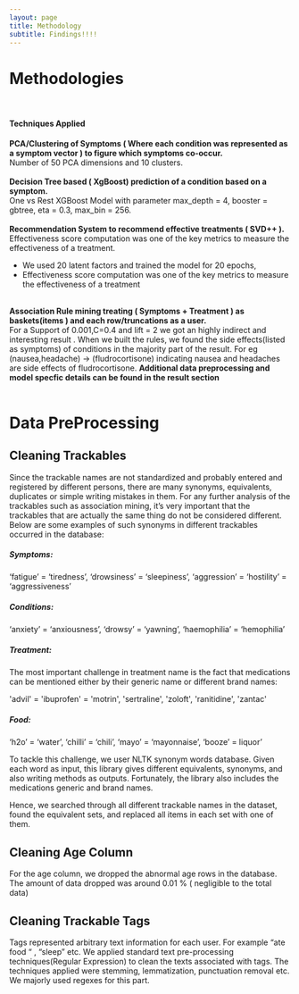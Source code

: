 ```yaml
---
layout: page
title: Methodology
subtitle: Findings!!!!
---
```


# Methodologies
<br/>

#### Techniques Applied

**PCA/Clustering of Symptoms ( Where each condition was represented as a symptom vector ) to figure which symptoms co-occur.**<br/>
Number of 50 PCA dimensions  and 10 clusters.
<br/><br/>
**Decision Tree based ( XgBoost) prediction of a condition based on a symptom.**<br/>
One vs Rest XGBoost Model with parameter max_depth = 4, booster = gbtree, eta = 0.3, max_bin = 256. 
<br/><br/>
**Recommendation System to recommend effective treatments ( SVD++ ).**<br/>
Effectiveness score computation was one of the key metrics to  measure the effectiveness of a treatment.
* We used 20 latent factors and trained the model for 20 epochs,
* Effectiveness score computation was one of the key metrics to  measure the effectiveness of a treatment
<br/><br/>

**Association Rule mining treating ( Symptoms + Treatment ) as baskets(items ) and each row/truncations as a user.**<br/>
For a Support of 0.001,C=0.4 and lift = 2 we got an highly indirect and interesting result . When we built the rules, we found the side effects(listed as symptoms) of conditions in the majority part of the result. For eg (nausea,headache) -> 
(fludrocortisone) indicating nausea and headaches are side effects of fludrocortisone.
__Additional data preprocessing and model specfic details can be found in the result section__
<br/><br/>

# Data PreProcessing

## Cleaning Trackables
Since the trackable names are not standardized and probably entered and registered by different persons, there are many synonyms, equivalents, duplicates or simple writing mistakes in them. For any further analysis of the trackables such as association mining, it’s very important that the trackables that are actually the same thing do not be considered different. Below are some examples of such synonyms in different trackables occurred in the database:

##### Symptoms:
‘fatigue’ = ‘tiredness’, ‘drowsiness’ = ‘sleepiness’, ‘aggression’ = ‘hostility’ = ‘aggressiveness’

##### Conditions:

‘anxiety’ = ‘anxiousness’, ‘drowsy’ = ‘yawning’, ‘haemophilia’ = ‘hemophilia’

##### Treatment:

The most important challenge in treatment name is the fact that medications can be mentioned either by their generic name or different brand names:

'advil' = 'ibuprofen' = 'motrin',  'sertraline', 'zoloft', 'ranitidine', 'zantac'

##### Food:

‘h2o’ = ‘water’, ‘chilli’ = ‘chili’, ‘mayo’ = ‘mayonnaise’, ‘booze’ = liquor’

To tackle this challenge, we user NLTK synonym words database. Given each word as input, this library gives different equivalents, synonyms, and also writing methods as outputs. Fortunately, the library also includes the medications generic and brand names. 

Hence, we searched through all different trackable names in the dataset, found the equivalent sets, and replaced all items in each set with one of them.


## Cleaning Age Column
For the age column, we dropped the abnormal age rows in the database. The amount of data dropped was around 0.01 % ( negligible to the total data)

## Cleaning Trackable Tags
Tags represented arbitrary text information for each user. For example “ate food “ , “sleep” etc. We applied standard text pre-processing techniques(Regular Expression) to clean the texts associated with tags. The techniques applied were stemming, lemmatization, punctuation removal etc. We majorly used regexes for this part.


